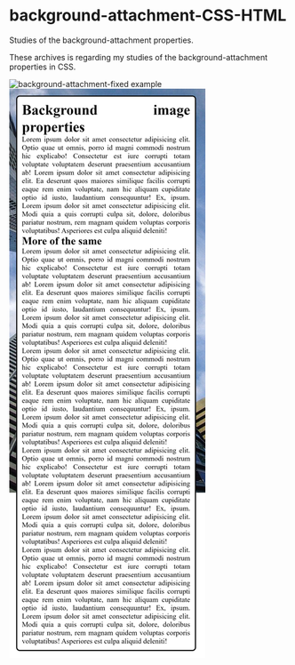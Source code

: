 # background-attachment-CSS-HTML
Studies of the background-attachment properties.

These archives is regarding my studies of the background-attachment properties in CSS.

<img src="https://raw.githubusercontent.com/Parafernalha/background-attachment-CSS-HTML/main/images/background-fixed.png" alt="background-attachment-fixed example" />

<img src="https://raw.githubusercontent.com/Parafernalha/background-attachment-CSS-HTML/main/images/background-scroll.png" alt="background-attachment-scroll example" />

